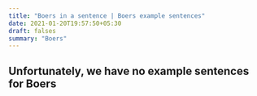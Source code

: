 ```yaml
---
title: "Boers in a sentence | Boers example sentences"
date: 2021-01-20T19:57:50+05:30
draft: falses
summary: "Boers"
---
```

## Unfortunately, we have no example sentences for Boers                 
